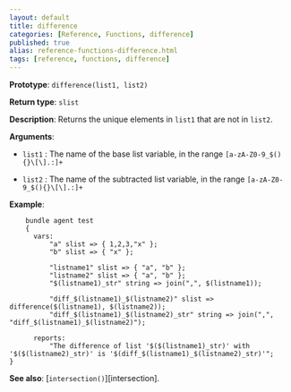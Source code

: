 ```yaml
---
layout: default
title: difference
categories: [Reference, Functions, difference]
published: true
alias: reference-functions-difference.html
tags: [reference, functions, difference]
---
```


**Prototype**: `difference(list1, list2)`

**Return type**: `slist`

**Description**: Returns the unique elements in `list1` that are not in 
`list2`.

**Arguments**:

* `list1` : The name of the base list variable, in the range
`[a-zA-Z0-9_$(){}\[\].:]+`

* `list2` : The name of the subtracted list variable, in the range
`[a-zA-Z0-9_$(){}\[\].:]+`

**Example**:

```cf3
    bundle agent test
    {
      vars:
          "a" slist => { 1,2,3,"x" };
          "b" slist => { "x" };

          "listname1" slist => { "a", "b" };
          "listname2" slist => { "a", "b" };
          "$(listname1)_str" string => join(",", $(listname1));

          "diff_$(listname1)_$(listname2)" slist => difference($(listname1), $(listname2));
          "diff_$(listname1)_$(listname2)_str" string => join(",", "diff_$(listname1)_$(listname2)");

      reports:
          "The difference of list '$($(listname1)_str)' with '$($(listname2)_str)' is '$(diff_$(listname1)_$(listname2)_str)'";
}
```

**See also**: [`intersection()`][intersection].
